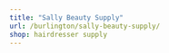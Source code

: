 ```yaml
---
title: "Sally Beauty Supply"
url: /burlington/sally-beauty-supply/
shop: hairdresser supply
---
```

